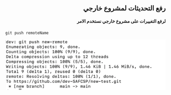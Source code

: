 ## <div dir = rtl >  رفع التحديثات لمشروع خارجي   </dir > 

#### <div dir = rtl >  لرفع التغييرات على مشروع خارجي نستخدم الامر   </dir > 

<div dir="ltr" align="left">

`git push remoteName` 
</div>

![alt text](pushRemote.jpg)